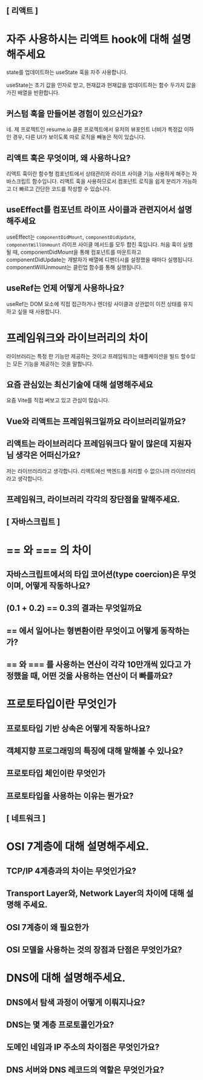 ## [ 리액트 ]
# 자주 사용하시는 리액트 hook에 대해 설명해주세요
state를 업데이트하는 useState 훅을 자주 사용합니다.

useState는 초기 값을 인자로 받고, 현재값과 현재값을 업데이트하는 함수 두가지 값을 가진 배열을 반환합니다.
## 커스텀 훅을 만들어본 경험이 있으신가요?
네. 제 프로젝트인 resume.io 클론 프로젝트에서 유저의 뷰포인트 너비가 특정값 이하인 경우, 다른 UI가 보이도록 따로 로직을 빼놓은 적이 있습니다.
## 리액트 훅은 무엇이며, 왜 사용하나요?
리액트 훅이란 함수형 컴포넌트에서 상태관리와 라이프 사이클 기능 사용하게 해주는 자바스크립트 함수입니다. 리액트 훅을 사용하므로서 컴포넌트 로직을 쉽게 분리가 가능하고 더 빠르고 간단한 코드를 작성할 수 있습니다. 
## useEffect를 컴포넌트 라이프 사이클과 관련지어서 설명해주세요
useEffect는 `componentDidMount`, `componentDidUpdate`, `componentWillUnmount` 라이프 사이클 메서드를 모두 합친 훅입니다. 처음 훅이 실행될 때, componentDidMount을 통해 컴포넌트를 마운트하고 componentDidUpdate는 개발자가 배열에 디펜더시를 설정했을 때마다 실행됩니다. componentWillUnmount는 클린업 함수를 통해 실행됩니다. 
## useRef는 언제 어떻게 사용하나요?
useRef는 DOM 요소에 직접 접근하거나 렌더링 사이클과 상관없이 이전 상태를 유지하고 싶을 때 사용합니다.
# 프레임워크와 라이브러리의 차이
라이브러리는 특정 한 기능만 제공하는 것이고 프레임워크는 애플케이션을 빌드 할수있는 모든 기능을 제공하는 것을 말합니다. 
## 요즘 관심있는 최신기술에 대해 설명해주세요
요즘 Vite를 직접 써보고 있고 관심이 많습니다.
## Vue와 리액트는 프레임워크일까요 라이브러리일까요?

## 리액트는 라이브러리다 프레임워크다 말이 많은데 지원자님 생각은 어떠신가요?
저는 라이브러리라고 생각합니다. 리액트에선 백엔드를 처리할 수 없으니까 라이브러리라고 생각합니다.
## 프레임워크, 라이브러리 각각의 장단점을 말해주세요.


## [ 자바스크립트 ]
# == 와 === 의 차이
## 자바스크립트에서의 타입 코어션(type coercion)은 무엇이며, 어떻게 작동하나요?
## (0.1 + 0.2) == 0.3의 결과는 무엇일까요
##  == 에서 일어나는 형변환이란 무엇이고 어떻게 동작하는가?
## == 와 === 를 사용하는 연산이 각각 10만개씩 있다고 가정했을 때, 어떤 것을 사용하는 연산이 더 빠를까요?
# 프로토타입이란 무엇인가
## 프로토타입 기반 상속은 어떻게 작동하나요?
## 객체지향 프로그래밍의 특징에 대해 말해볼 수 있나요?
## 프로토타입 체인이란 무엇인가
## 프로토타입을 사용하는 이유는 뭔가요?

## [ 네트워크 ]
# OSI 7계층에 대해 설명해주세요.
## TCP/IP 4계층과의 차이는 무엇인가요?
## Transport Layer와, Network Layer의 차이에 대해 설명해 주세요.
## OSI 7계층이 왜 필요한가
## OSI 모델을 사용하는 것의 장점과 단점은 무엇인가요?
# DNS에 대해 설명해주세요.
## DNS에서 탐색 과정이 어떻게 이뤄지나요?
## DNS는 몇 계층 프로토콜인가요?
## 도메인 네임과 IP 주소의 차이점은 무엇인가요?
## DNS 서버와 DNS 레코드의 역할은 무엇인가요?
